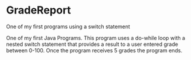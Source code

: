 # GradeReport
One of my first programs using a switch statement

One of my first Java Programs. This program uses a do-while loop with a nested switch statement
that provides a result to a user entered grade between 0-100. Once the program receives 5 grades
the program ends. 
